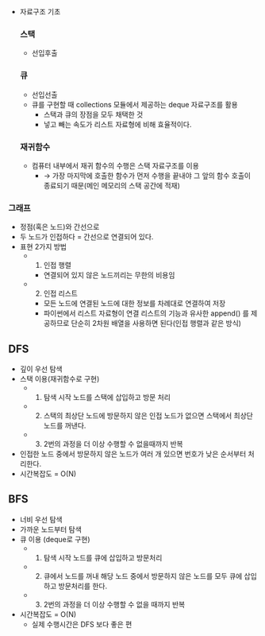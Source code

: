 - 자료구조 기초
    
    ### 스택
    
    - 선입후출
    
    ### 큐
    
    - 선입선출
    - 큐를 구현할 때 collections 모듈에서 제공하는 deque 자료구조를 활용
        - 스택과 큐의 장점을 모두 채택한 것
        - 넣고 빼는 속도가 리스트 자료형에 비해 효율적이다.
    
    ### 재귀함수
    
    - 컴퓨터 내부에서 재귀 함수의 수행은 스택 자료구조를 이용
        - → 가장 마지막에 호출한 함수가 먼저 수행을 끝내야 그 앞의 함수 호출이 종료되기 때문(메인 메모리의 스택 공간에 적재)

### 그래프

- 정점(혹은 노드)와 간선으로
- 두 노드가 인접하다 = 간선으로 연결되어 있다.
- 표현 2가지 방법
    - 1) 인접 행렬
        - 연결되어 있지 않은 노드끼리는 무한의 비용임
    - 2) 인접 리스트
        - 모든 노드에 연결된 노드에 대한 정보를 차례대로 연결하여 저장
        - 파이썬에서 리스트 자료형이 연결 리스트의 기능과 유사한 append() 를 제공하므로 단순히 2차원 배열을 사용하면 된다(인접 행렬과 같은 방식)

## DFS

- 깊이 우선 탐색
- 스택 이용(재귀함수로 구현)
    - 1) 탐색 시작 노드를 스택에 삽입하고 방문 처리
    - 2) 스택의 최상단 노드에 방문하지 않은 인접 노드가 없으면 스택에서 최상단 노드를 꺼낸다.
    - 3) 2번의 과정을 더 이상 수행할 수 없을때까지 반복
- 인접한 노드 중에서 방문하지 않은 노드가 여러 개 있으면 번호가 낮은 순서부터 처리한다.
- 시간복잡도 = O(N)

## BFS

- 너비 우선 탐색
- 가까운 노드부터 탐색
- 큐 이용 (deque로 구현)
    - 1) 탐색 시작 노드를 큐에 삽입하고 방문처리
    - 2) 큐에서 노드를 꺼내 해당 노드 중에서 방문하지 않은 노드를 모두 큐에 삽입하고 방문처리를 한다.
    - 3) 2번의 과정을 더 이상 수행할 수 없을 때까지 반복
- 시간복잡도 = O(N)
    - 실제 수행시간은 DFS 보다 좋은 편